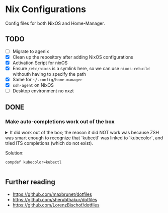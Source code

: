 # Nix Configurations

Config files for both NixOS and Home-Manager.

## TODO

- [ ] Migrate to agenix
- [x] Clean up the repository after adding NixOS configurations
- [x] Activation Script for nixOS
- [x] Ensure `/etc/nixos` is a symlink here, so we can use `nixos-rebuild` withouth having to specify the path
- [x] Same for `~/.config/home-manager`
- [x] `ssh-agent` on NixOS
- [ ] Desktop environment no nxzt

## DONE

### Make auto-completions work out of the box

<details>
<summary>
It did work out of the box; the reason it did NOT work was because ZSH was smart enough to recognize that `kubectl` was linked to `kubecolor`, and tried ITS completions (which do not exist).

Solution:

    compdef kubecolor=kubectl

</summary>

Currently, completions from "unmanaged" packages do not work out of the box.

The `kubectl` package for example contains `share/zsh/site-functions/_kubectl`, but this is not linked or added to `$fpath`.

[Setting up zsh completions for tools installed via home-manager](https://knezevic.ch/posts/zsh-completion-for-tools-installed-via-home-manager/) describes how to locate & copy all completion files in a separate folder, but I was not yet able to work out how this works using Home Manager.

[The documentation](https://nix-community.github.io/home-manager/options.html#opt-programs.zsh.enableCompletion) says to add `environment.pathsToLink = [ "/share/zsh" ];` to "your system configuration", but since I don't use NixOS, how can I achieve this?


`fd`ing through `/nix`, I found out that the `_kubectl` (and other) file is indeed copied into the current `home-manager-path` module (`/nix/store/wrnxc15nj5snc6cjq5rl49d332b1hl61-home-manager-path/share`), which is linked as `~/.nix-profile/share`, which in turn is in `$fpath` (but it still doesn't work)

</details>


## Further reading

* https://github.com/maxbrunet/dotfiles
* https://github.com/sherubthakur/dotfiles
* https://github.com/LorenzBischof/dotfiles
